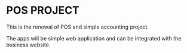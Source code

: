 # POS PROJECT

This is the renewal of POS and simple accounting project.

The apps will be simple web application and can be integrated with the business website.